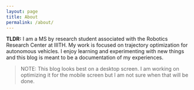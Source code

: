 ```yaml
---
layout: page
title: About
permalink: /about/
---
```


**TLDR:** I am a MS by research student associated with the Robotics Research Center at
IIITH. My work is focused on trajectory optimization for autonomous vehicles.
I enjoy learning and experimenting with new things and this blog is meant to be
a documentation of my experiences. 

> NOTE: This blog looks best on a desktop screen. I am working on optimizing it for the
mobile screen but I am not sure when that will be done. 
